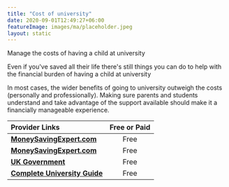 ```yaml
---
title: "Cost of university"
date: 2020-09-01T12:49:27+06:00
featureImage: images/ma/placeholder.jpeg
layout: static
---
```


Manage the costs of having a child at university

Even if you've saved all their life there's still things you can do to help with the financial burden of having a child at university

In most cases, the wider benefits of going to university outweigh the costs (personally and professionally).  Making sure parents and students understand and take advantage of the support available should make it a financially manageable experience.

| Provider Links      | Free or Paid  |  
| :-----------          | :--------------:      |  
| [**MoneySavingExpert.com**](https://www.moneysavingexpert.com/students/university-living-costs-calculator/) | Free  | 
| [**MoneySavingExpert.com**](https://www.moneysavingexpert.com/students/student-loans-england-plan-5/) | Free  | 
| [**UK Government**](https://www.gov.uk/student-finance-calculator) | Free  | 
| [**Complete University Guide**](https://www.thecompleteuniversityguide.co.uk/student-advice/finance/student-finance-and-funding) | Free  | 
  

<br/><br/>






